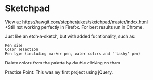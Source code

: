 # Sketchpad

View at: https://rawgit.com/stephenjukes/sketchpad/master/index.html
+Still not working perfectly in Firefox. For best results run in Chrome.

Just like an etch-a-sketch, but with added fucntionality, such as:

    Pen size
    Color selection
    Pen type (including marker pen, water colors and 'flashy' pen)

Delete colors from the palette by double clicking on them.

Practice Point: This was my first project using jQuery.



